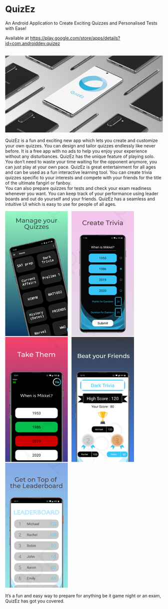 # QuizEz
An Android Application to Create Exciting Quizzes and Personalised Tests with Ease!

Available at https://play.google.com/store/apps/details?id=com.androiddev.quizez

&nbsp;&nbsp;&nbsp; &nbsp;&nbsp; &nbsp;&nbsp;&nbsp; &nbsp;&nbsp;&nbsp;  &nbsp;&nbsp;&nbsp;&nbsp;&nbsp;&nbsp; &nbsp;&nbsp; &nbsp;&nbsp;&nbsp; &nbsp;&nbsp;&nbsp; &nbsp;&nbsp;&nbsp; &nbsp;&nbsp;&nbsp; &nbsp;&nbsp;&nbsp;<img src="Images/Feature.jpg" width="700">

QuizEz is a fun and exciting new app which lets you create and customize your own quizzes. You can design and tailor quizzes endlessly like never before. 
It is a free app with no ads to help you enjoy your experience without any disturbances. QuizEz has the unique feature of playing solo. You don’t need to waste your time waiting for the opponent anymore, you can just play at your own pace.
QuizEz is great entertainment for all ages and can be used as a fun interactive learning tool. 
You can create trivia quizzes specific to your interests and compete with your friends for the title of the ultimate fangirl or fanboy.  
You can also prepare quizzes for tests and check your exam readiness whenever you want. You can keep track of your performance using leader boards and out do yourself and your friends.
QuizEz has a seamless and intuitive UI which is easy to use for people of all ages. 


<img src="Images/image1.png" width="200">&nbsp;&nbsp;&nbsp;<img src="Images/image2.png" width="200">&nbsp;&nbsp;&nbsp;<img src="Images/image3.png" width="200">&nbsp;&nbsp;&nbsp;<img src="Images/image4.png" width="200">&nbsp;&nbsp;&nbsp;<img src="Images/image5.png" width="200">


It’s a fun and easy way to prepare for anything be it game night or an exam, QuizEz has got you covered.

